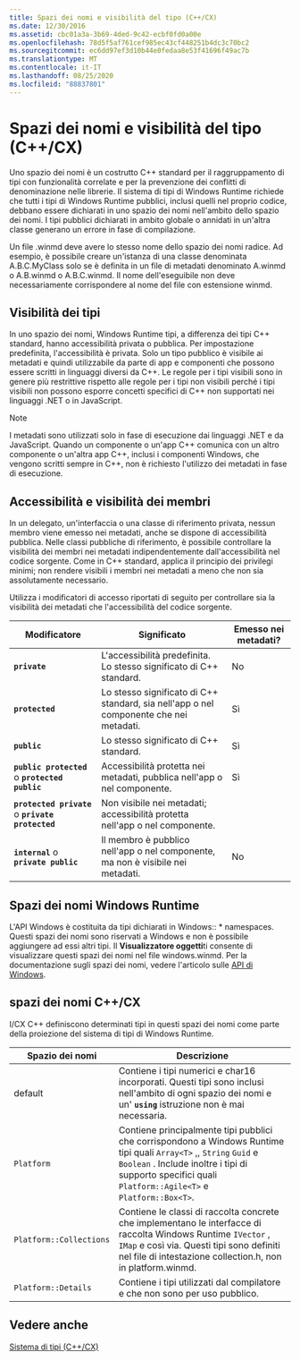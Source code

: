 ```yaml
---
title: Spazi dei nomi e visibilità del tipo (C++/CX)
ms.date: 12/30/2016
ms.assetid: cbc01a3a-3b69-4ded-9c42-ecbf0fd0a00e
ms.openlocfilehash: 78d5f5af761cef985ec43cf448251b4dc3c70bc2
ms.sourcegitcommit: ec6dd97ef3d10b44e0fedaa8e53f41696f49ac7b
ms.translationtype: MT
ms.contentlocale: it-IT
ms.lasthandoff: 08/25/2020
ms.locfileid: "88837801"
---
```

# <a name="namespaces-and-type-visibility-ccx-"></a>Spazi dei nomi e visibilità del tipo (C++/CX)

Uno spazio dei nomi è un costrutto C++ standard per il raggruppamento di tipi con funzionalità correlate e per la prevenzione dei conflitti di denominazione nelle librerie. Il sistema di tipi di Windows Runtime richiede che tutti i tipi di Windows Runtime pubblici, inclusi quelli nel proprio codice, debbano essere dichiarati in uno spazio dei nomi nell'ambito dello spazio dei nomi. I tipi pubblici dichiarati in ambito globale o annidati in un'altra classe generano un errore in fase di compilazione.

Un file .winmd deve avere lo stesso nome dello spazio dei nomi radice. Ad esempio, è possibile creare un'istanza di una classe denominata A.B.C.MyClass solo se è definita in un file di metadati denominato A.winmd o A.B.winmd o A.B.C.winmd. Il nome dell'eseguibile non deve necessariamente corrispondere al nome del file con estensione winmd.

## <a name="type-visibility"></a>Visibilità dei tipi

In uno spazio dei nomi, Windows Runtime tipi, a differenza dei tipi C++ standard, hanno accessibilità privata o pubblica. Per impostazione predefinita, l'accessibilità è privata. Solo un tipo pubblico è visibile ai metadati e quindi utilizzabile da parte di app e componenti che possono essere scritti in linguaggi diversi da C++. Le regole per i tipi visibili sono in genere più restrittive rispetto alle regole per i tipi non visibili perché i tipi visibili non possono esporre concetti specifici di C++ non supportati nei linguaggi .NET o in JavaScript.

> [!NOTE]
> I metadati sono utilizzati solo in fase di esecuzione dai linguaggi .NET e da JavaScript. Quando un componente o un'app C++ comunica con un altro componente o un'altra app C++, inclusi i componenti Windows, che vengono scritti sempre in C++, non è richiesto l'utilizzo dei metadati in fase di esecuzione.

## <a name="member-accessibility-and-visibility"></a>Accessibilità e visibilità dei membri

In un delegato, un'interfaccia o una classe di riferimento privata, nessun membro viene emesso nei metadati, anche se dispone di accessibilità pubblica. Nelle classi pubbliche di riferimento, è possibile controllare la visibilità dei membri nei metadati indipendentemente dall'accessibilità nel codice sorgente. Come in C++ standard, applica il principio dei privilegi minimi; non rendere visibili i membri nei metadati a meno che non sia assolutamente necessario.

Utilizza i modificatori di accesso riportati di seguito per controllare sia la visibilità dei metadati che l'accessibilità del codice sorgente.

| Modificatore | Significato | Emesso nei metadati? |
|--|--|--|
| **`private`** | L'accessibilità predefinita. Lo stesso significato di C++ standard. | No |
| **`protected`** | Lo stesso significato di C++ standard, sia nell'app o nel componente che nei metadati. | Sì |
| **`public`** | Lo stesso significato di C++ standard. | Sì |
| **`public protected`** o **`protected public`** | Accessibilità protetta nei metadati, pubblica nell'app o nel componente. | Sì |
| **`protected private`** o **`private protected`** | Non visibile nei metadati; accessibilità protetta nell'app o nel componente. |  |
| **`internal`** o **`private public`** | Il membro è pubblico nell'app o nel componente, ma non è visibile nei metadati. | No |

## <a name="windows-runtime-namespaces"></a>Spazi dei nomi Windows Runtime

L'API Windows è costituita da tipi dichiarati in Windows:: \* namespaces. Questi spazi dei nomi sono riservati a Windows e non è possibile aggiungere ad essi altri tipi. Il **Visualizzatore oggetti**ti consente di visualizzare questi spazi dei nomi nel file windows.winmd. Per la documentazione sugli spazi dei nomi, vedere l'articolo sulle [API di Windows](/uwp/api/).

## <a name="ccx-namespaces"></a>spazi dei nomi C++/CX

I/CX C++ definiscono determinati tipi in questi spazi dei nomi come parte della proiezione del sistema di tipi di Windows Runtime.

| Spazio dei nomi | Descrizione |
|--|--|
| default | Contiene i tipi numerici e char16 incorporati. Questi tipi sono inclusi nell'ambito di ogni spazio dei nomi e un' **`using`** istruzione non è mai necessaria. |
| `Platform` | Contiene principalmente tipi pubblici che corrispondono a Windows Runtime tipi quali `Array<T>` ,, `String` `Guid` e `Boolean` . Include inoltre i tipi di supporto specifici quali `Platform::Agile<T>` e `Platform::Box<T>`. |
| `Platform::Collections` | Contiene le classi di raccolta concrete che implementano le interfacce di raccolta Windows Runtime `IVector` , `IMap` e così via. Questi tipi sono definiti nel file di intestazione collection.h, non in platform.winmd. |
| `Platform::Details` | Contiene i tipi utilizzati dal compilatore e che non sono per uso pubblico. |

## <a name="see-also"></a>Vedere anche

[Sistema di tipi (C++/CX)](../cppcx/type-system-c-cx.md)
